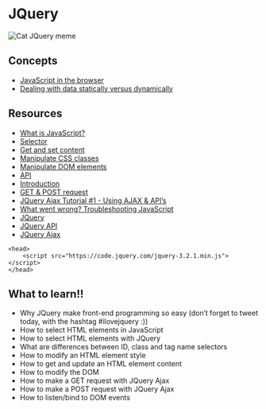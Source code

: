 # JQuery

![Cat JQuery meme](https://s3.amazonaws.com/intranet-projects-files/holbertonschool-higher-level_programming+/305/1f1ihd.jpg)

## Concepts
- [JavaScript in the browser](https://intranet.alxswe.com/concepts/3)
- [Dealing with data statically versus dynamically](https://intranet.alxswe.com/concepts/35)

## Resources
- [What is JavaScript?](https://intranet.alxswe.com/rltoken/NJ5XM_fzjlBKERHTkdF-uA)
- [Selector](https://intranet.alxswe.com/rltoken/wsnVUxEcAzzlCx6ES1qc7g)
- [Get and set content](https://intranet.alxswe.com/rltoken/rwtc96sn2_LHToBAd0MIhQ)
- [Manipulate CSS classes](https://intranet.alxswe.com/rltoken/IcM5kKVzssU0ibdUo-2gKQ)
- [Manipulate DOM elements](https://intranet.alxswe.com/rltoken/ve8UKsZLVw2t27PtWscZfQ)
- [API](https://intranet.alxswe.com/rltoken/vKc7XmiHG7HIh3N0Kl_VQw)
- [Introduction](https://intranet.alxswe.com/rltoken/QiUwuS_9TXE49D5IVL-ocg)
- [GET & POST request](https://intranet.alxswe.com/rltoken/Mbe7uoy0iMAfTVs2Tn4Pzg)
- [JQuery Ajax Tutorial #1 - Using AJAX & API’s](https://intranet.alxswe.com/rltoken/gMwyXisSLu-kZicmGA0-LQ)
- [What went wrong? Troubleshooting JavaScript](https://intranet.alxswe.com/rltoken/4eYyJr72PO-cohImk93M3w)
- [JQuery](https://intranet.alxswe.com/rltoken/HnjBq6jf84S9S-C15Qi0vw)
- [JQuery API](https://intranet.alxswe.com/rltoken/jvibhq-8VEdQHNUWKTCI7w)
- [JQuery Ajax](https://intranet.alxswe.com/rltoken/rBZyrXxuRuISDfPBzO9Y7Q)


```
<head>
    <script src="https://code.jquery.com/jquery-3.2.1.min.js"></script>
</head>
```

## What to learn!!
- Why JQuery make front-end programming so easy (don’t forget to tweet today, with the hashtag #ilovejquery :))
- How to select HTML elements in JavaScript
- How to select HTML elements with JQuery
- What are differences between ID, class and tag name selectors
- How to modify an HTML element style
- How to get and update an HTML element content
- How to modify the DOM
- How to make a GET request with JQuery Ajax
- How to make a POST request with JQuery Ajax
- How to listen/bind to DOM events
